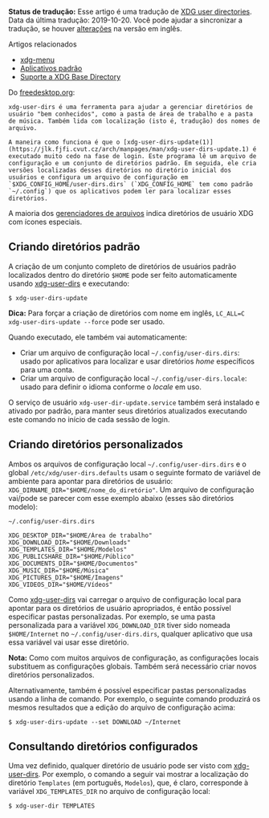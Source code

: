 **Status de tradução:** Esse artigo é uma tradução de [XDG user directories](/index.php/XDG_user_directories "XDG user directories"). Data da última tradução: 2019-10-20\. Você pode ajudar a sincronizar a tradução, se houver [alterações](https://wiki.archlinux.org/index.php?title=XDG_user_directories&diff=0&oldid=583947) na versão em inglês.

Artigos relacionados

*   [xdg-menu](/index.php/Xdg-menu "Xdg-menu")
*   [Aplicativos padrão](/index.php/Default_applications "Default applications")
*   [Suporte a XDG Base Directory](/index.php/Suporte_a_XDG_Base_Directory "Suporte a XDG Base Directory")

Do [freedesktop.org](https://www.freedesktop.org/wiki/Software/xdg-user-dirs/):

	xdg-user-dirs é uma ferramenta para ajudar a gerenciar diretórios de usuário "bem conhecidos", como a pasta de área de trabalho e a pasta de música. Também lida com localização (isto é, tradução) dos nomes de arquivo.

	A maneira como funciona é que o [xdg-user-dirs-update(1)](https://jlk.fjfi.cvut.cz/arch/manpages/man/xdg-user-dirs-update.1) é executado muito cedo na fase de login. Este programa lê um arquivo de configuração e um conjunto de diretórios padrão. Em seguida, ele cria versões localizadas desses diretórios no diretório inicial dos usuários e configura um arquivo de configuração em `$XDG_CONFIG_HOME/user-dirs.dirs` (`XDG_CONFIG_HOME` tem como padrão `~/.config`) que os aplicativos podem ler para localizar esses diretórios.

A maioria dos [gerenciadores de arquivos](/index.php/Gerenciadores_de_arquivos "Gerenciadores de arquivos") indica diretórios de usuário XDG com ícones especiais.

## Criando diretórios padrão

A criação de um conjunto completo de diretórios de usuários padrão localizados dentro do diretório `$HOME` pode ser feito automaticamente usando [xdg-user-dirs](https://www.archlinux.org/packages/?name=xdg-user-dirs) e executando:

```
$ xdg-user-dirs-update

```

**Dica:** Para forçar a criação de diretórios com nome em inglês, `LC_ALL=C xdg-user-dirs-update --force` pode ser usado.

Quando executado, ele também vai automaticamente:

*   Criar um arquivo de configuração local `~/.config/user-dirs.dirs`: usado por aplicativos para localizar e usar diretórios *home* específicos para uma conta.
*   Criar um arquivo de configuração local `~/.config/user-dirs.locale`: usado para definir o idioma conforme o *locale* em uso.

O serviço de usuário `xdg-user-dir-update.service` também será instalado e ativado por padrão, para manter seus diretórios atualizados executando este comando no início de cada sessão de login.

## Criando diretórios personalizados

Ambos os arquivos de configuração local `~/.config/user-dirs.dirs` e o global `/etc/xdg/user-dirs.defaults` usam o seguinte formato de variável de ambiente para apontar para diretórios de usuário: `XDG_DIRNAME_DIR="$HOME/nome_do_diretório"`. Um arquivo de configuração vai/pode se parecer com esse exemplo abaixo (esses são diretórios modelo):

 `~/.config/user-dirs.dirs` 
```
XDG_DESKTOP_DIR="$HOME/Área de trabalho"
XDG_DOWNLOAD_DIR="$HOME/Downloads"
XDG_TEMPLATES_DIR="$HOME/Modelos"
XDG_PUBLICSHARE_DIR="$HOME/Público"
XDG_DOCUMENTS_DIR="$HOME/Documentos"
XDG_MUSIC_DIR="$HOME/Música"
XDG_PICTURES_DIR="$HOME/Imagens"
XDG_VIDEOS_DIR="$HOME/Vídeos"
```

Como [xdg-user-dirs](https://www.archlinux.org/packages/?name=xdg-user-dirs) vai carregar o arquivo de configuração local para apontar para os diretórios de usuário apropriados, é então possível especificar pastas personalizadas. Por exemplo, se uma pasta personalizada para a variável `XDG_DOWNLOAD_DIR` tiver sido nomeada `$HOME/Internet` no `~/.config/user-dirs.dirs`, qualquer aplicativo que usa essa variável vai usar esse diretório.

**Nota:** Como com muitos arquivos de configuração, as configurações locais substituem as configurações globais. Também será necessário criar novos diretórios personalizados.

Alternativamente, também é possível especificar pastas personalizadas usando a linha de comando. Por exemplo, o seguinte comando produzirá os mesmos resultados que a edição do arquivo de configuração acima:

```
$ xdg-user-dirs-update --set DOWNLOAD ~/Internet

```

## Consultando diretórios configurados

Uma vez definido, qualquer diretório de usuário pode ser visto com [xdg-user-dirs](https://www.archlinux.org/packages/?name=xdg-user-dirs). Por exemplo, o comando a seguir vai mostrar a localização do diretório `Templates` (em português, `Modelos`), que, é claro, corresponde à variável `XDG_TEMPLATES_DIR` no arquivo de configuração local:

```
$ xdg-user-dir TEMPLATES

```